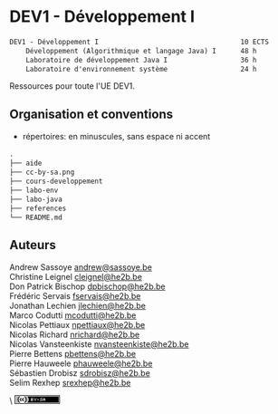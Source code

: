 # DEV1 - Développement I

```
DEV1 - Développement I                                   10 ECTS
    Développement (Algorithmique et langage Java) I      48 h
    Laboratoire de développement Java I                  36 h
    Laboratoire d'environnement système                  24 h
```

Ressources pour toute l'UE DEV1. 

## Organisation et conventions

- répertoires: en minuscules, sans espace ni accent


```
.
├── aide
├── cc-by-sa.png
├── cours-developpement
├── labo-env
├── labo-java
├── references
└── README.md
```





## Auteurs

Andrew Sassoye <andrew@sassoye.be>  
Christine Leignel <cleignel@he2b.be>  
Don Patrick Bischop <dpbischop@he2b.be>  
Frédéric Servais <fservais@he2b.be>  
Jonathan Lechien <jlechien@he2b.be>  
Marco Codutti <mcodutti@he2b.be>  
Nicolas Pettiaux <npettiaux@he2b.be>  
Nicolas Richard <nrichard@he2b.be>  
Nicolas Vansteenkiste <nvansteenkiste@he2b.be>  
Pierre Bettens <pbettens@he2b.be>  
Pierre Hauweele <phauweele@he2b.be>  
Sébastien Drobisz <sdrobisz@he2b.be>  
Selim Rexhep <srexhep@he2b.be>  


\ ![](cc-by-sa.png)
